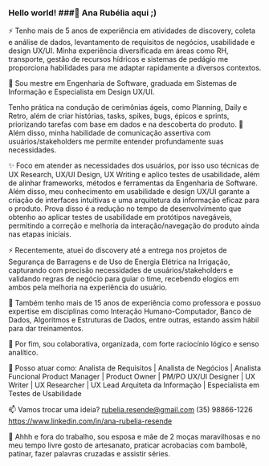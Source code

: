 ### Hello world! ###👋 Ana Rubélia aqui ;)

⚡ Tenho mais de 5 anos de experiência em atividades de discovery, coleta e análise de dados, 
levantamento de requisitos de negócios, usabilidade e design UX/UI. 
Minha experiência diversificada em áreas como RH, transporte, gestão de recursos hídricos e sistemas de pedágio 
me proporciona habilidades para me adaptar rapidamente a diversos contextos.

:floppy_disk: Sou mestre em Engenharia de Software, graduada em Sistemas de Informação e
Especialista em Design UX/UI.

Tenho prática na condução de cerimônias ágeis, como Planning, Daily e Retro, além de 
criar histórias, tasks, spikes, bugs, épicos e sprints, priorizando tarefas 
com base em dados e na descoberta do produto.
💬 Além disso, minha habilidade de comunicação assertiva com usuários/stakeholders me permite
entender profundamente suas necessidades. 

✨ Foco em atender as necessidades dos usuários, por isso uso técnicas de 
UX Research, UX/UI Design, UX Writing e aplico testes de usabilidade, 
além de alinhar frameworks, métodos e ferramentas da Engenharia de Software.
Além disso, meu conhecimento em usabilidade e design UX/UI garante a criação de interfaces intuitivas e 
uma arquitetura da informação eficaz para o produto.
Prova disso é a redução no tempo de desenvolvimento que obtenho ao aplicar testes de usabilidade em protótipos navegáveis, 
permitindo a correção e melhoria da interação/navegação do produto ainda nas etapas iniciais.

⚡ Recentemente, atuei do discovery até a entrega nos projetos de Segurança de Barragens e 
de Uso de Energia Elétrica na Irrigação, capturando com precisão necessidades de usuários/stakeholders e 
validando regras de negócio para guiar o time, recebendo elogios em ambos pela melhoria na experiência do usuário.

:eyes: Também tenho mais de 15 anos de experiência como professora e 
possuo expertise em disciplinas como Interação Humano-Computador, Banco de Dados, 
Algoritmos e Estruturas de Dados, entre outras, estando assim hábil para dar treinamentos.

🎯 Por fim, sou colaborativa, organizada, com forte raciocínio lógico e senso analítico. 

:checkered_flag: Posso atuar como: 
Analista de Requisitos | Analista de Negócios | Analista Funcional
Product Manager | Product Owner | PM/PO
UX/UI Designer | UX Writer | UX Researcher | UX Lead
Arquiteta da Informação | Especialista em Testes de Usabilidade

📫 Vamos trocar uma ideia?
rubelia.resende@gmail.com
(35) 98866-1226
https://www.linkedin.com/in/ana-rubelia-resende

:tropical_drink: Ahhh e fora do trabalho, sou esposa e mãe de 2 moças maravilhosas e 
no meu tempo livre gosto de artesanato, praticar acrobacias com bambolê, patinar, 
fazer palavras cruzadas e assistir séries.

